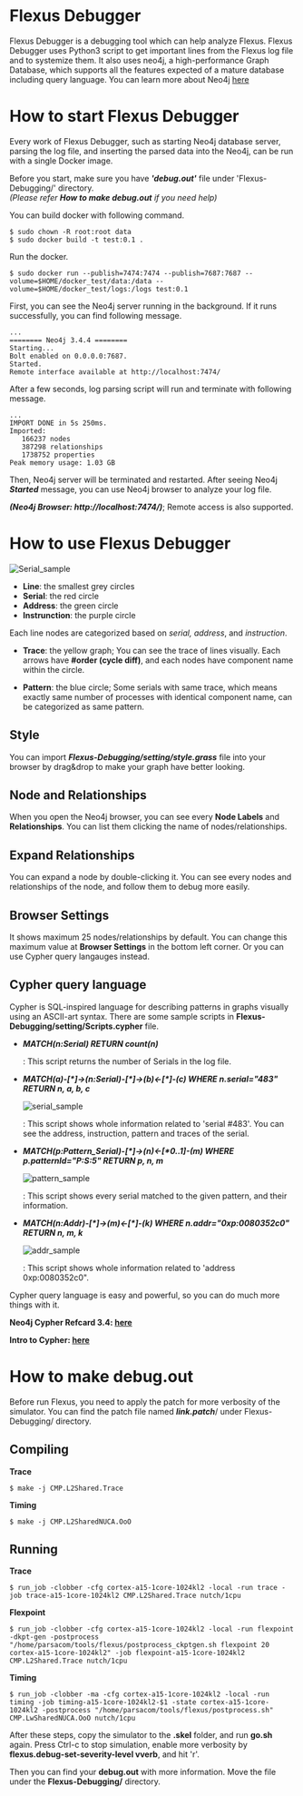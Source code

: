 # Flexus Debugger #

Flexus Debugger is a debugging tool which can help analyze Flexus. Flexus Debugger uses Python3 script to get important lines from the Flexus log file and to systemize them. It also uses neo4j, a high-performance Graph Database, which supports all the features expected of a mature database including query language. You can learn more about Neo4j [here][neo4jweb]

# How to start Flexus Debugger #

Every work of Flexus Debugger, such as starting Neo4j database server, parsing the log file, and inserting the parsed data into the Neo4j, can be run with a single Docker image.

Before you start, make sure you have ***'debug.out'*** file under 'Flexus-Debugging/' directory.     
  *(Please refer **How to make debug.out** if you need help)*

You can build docker with following command.
<pre><code>$ sudo chown -R root:root data
$ sudo docker build -t test:0.1 .</code></pre>

Run the docker.
<pre><code>$ sudo docker run --publish=7474:7474 --publish=7687:7687 --volume=$HOME/docker_test/data:/data --volume=$HOME/docker_test/logs:/logs test:0.1 </pre></code>

First, you can see the Neo4j server running in the background.
If it runs successfully, you can find following message.

<pre><code>...
======== Neo4j 3.4.4 ========
Starting...
Bolt enabled on 0.0.0.0:7687.
Started.
Remote interface available at http://localhost:7474/</code></pre>

After a few seconds, log parsing script will run and terminate with following message.

<pre><code>...
IMPORT DONE in 5s 250ms.
Imported:
   166237 nodes
   387298 relationships
   1738752 properties
Peak memory usage: 1.03 GB</code></pre>

Then, Neo4j server will be terminated and restarted.
After seeing Neo4j ***Started*** message, you can use Neo4j browser to analyze your log file.

***(Neo4j Browser: http://localhost:7474/)***; Remote access is also supported.

# How to use Flexus Debugger #

![Serial_sample](https://github.com/persona0220/Flexus-Debugging/blob/readme/images/serial.png)

* **Line**: the smallest grey circles
* **Serial**: the red circle
* **Address**: the green circle
* **Instrunction**: the purple circle

Each line nodes are categorized based on *serial, address*, and *instruction*.

* **Trace**: the yellow graph; You can see the trace of lines visually. 
  Each arrows have **#order (cycle diff)**, and each nodes have component name within the circle.

* **Pattern**: the blue circle; Some serials with same trace, which means exactly same number of processes with identical component name, can be categorized as same pattern.


## Style ##

You can import ***Flexus-Debugging/setting/style.grass*** file into your browser by drag&drop to make your graph have better looking.

## Node and Relationships ##

When you open the Neo4j browser, you can see every **Node Labels** and **Relationships**. 
You can list them clicking the name of nodes/relationships. 

## Expand Relationships ##

You can expand a node by double-clicking it. You can see every nodes and relationships of the node, and follow them to debug more easily.


## Browser Settings ##

It shows maximum 25 nodes/relationships by default. You can change this maximum value at **Browser Settings** in the bottom left corner. Or you can use Cypher query langauges instead.

## Cypher query language ##

Cypher is SQL-inspired language for describing patterns in graphs visually using an ASCII-art syntax.
There are some sample scripts in **Flexus-Debugging/setting/Scripts.cypher** file.

  + ***MATCH(n:Serial) RETURN count(n)***

	: This script returns the number of Serials in the log file.
  
  + ***MATCH(a)-[\*]->(n:Serial)-[\*]->(b)<-[\*]-(c) WHERE n.serial="483" RETURN n, a, b, c***

	![serial_sample](https://github.com/persona0220/Flexus-Debugging/blob/readme/images/serial.png)

    : This script shows whole information related to 'serial #483'.
	  You can see the address, instruction, pattern and traces of the serial.
 

  + ***MATCH(p:Pattern_Serial)-[\*]->(n)<-[\*0..1]-(m) WHERE p.patternId="P:S:5" RETURN p, n, m***

	![pattern_sample](https://github.com/persona0220/Flexus-Debugging/blob/readme/images/pattern.png)

    : This script shows every serial matched to the given pattern, and their information.


  + ***MATCH(n:Addr)-[\*]->(m)<-[\*]-(k) WHERE n.addr="0xp:0080352c0" RETURN n, m, k***

	![addr_sample](https://github.com/persona0220/Flexus-Debugging/blob/readme/images/addr_sample.png)

	: This script shows whole information related to 'address 0xp:0080352c0". 


Cypher query language is easy and powerful, so you can do much more things with it.

**Neo4j Cypher Refcard 3.4: [here][Refcard]**

**Intro to Cypher: [here][Cypher]**


# How to make debug.out #
Before run Flexus, you need to apply the patch for more verbosity of the simulator.
You can find the patch file named ***link.patch***/ under Flexus-Debugging/ directory.

## Compiling ##
**Trace**
<pre><code>$ make -j CMP.L2Shared.Trace </code></pre>

**Timing**
<pre><code>$ make -j CMP.L2SharedNUCA.OoO </code></pre>

## Running ##
**Trace**
<pre><code>$ run_job -clobber -cfg cortex-a15-1core-1024kl2 -local -run trace -job trace-a15-1core-1024kl2 CMP.L2Shared.Trace nutch/1cpu </code></pre>

**Flexpoint**
<pre><code>$ run_job -clobber -cfg cortex-a15-1core-1024kl2 -local -run flexpoint -dkpt-gen -postprocess "/home/parsacom/tools/flexus/postprocess_ckptgen.sh flexpoint 20 cortex-a15-1core-1024kl2" -job flexpoint-a15-1core-1024kl2 CMP.L2Shared.Trace nutch/1cpu</code></pre>

**Timing**
<pre><code>$ run_job -clobber -ma -cfg cortex-a15-1core-1024kl2 -local -run timing -job timing-a15-1core-1024kl2-$1 -state cortex-a15-1core-1024kl2 -postprocess "/home/parsacom/tools/flexus/postprocess.sh" CMP.LwSharedNUCA.OoO nutch/1cpu </code></pre>

After these steps, copy the simulator to the **.skel** folder, and run **go.sh** again.
Press Ctrl-c to stop simulation, enable more verbosity by **flexus.debug-set-severity-level vverb**, and hit 'r'.

Then you can find your **debug.out** with more information. Move the file under the **Flexus-Debugging/** directory. 

[neo4jweb]:https://neo4j.com/ 
[Refcard]:https://neo4j.com/docs/cypher-refcard/current/
[Cypher]:https://neo4j.com/developer/cypher-query-language/
